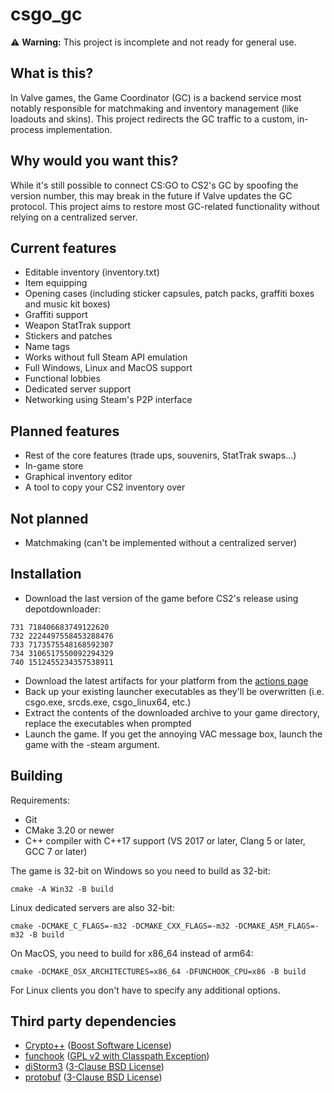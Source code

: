 # csgo_gc

⚠️ **Warning:** This project is incomplete and not ready for general use.

## What is this?
In Valve games, the Game Coordinator (GC) is a backend service most notably responsible for matchmaking and inventory management (like loadouts and skins). This project redirects the GC traffic to a custom, in-process implementation.

## Why would you want this?
While it's still possible to connect CS:GO to CS2's GC by spoofing the version number, this may break in the future if Valve updates the GC protocol. This project aims to restore most GC-related functionality without relying on a centralized server.

## Current features
- Editable inventory (inventory.txt)
- Item equipping
- Opening cases (including sticker capsules, patch packs, graffiti boxes and music kit boxes)
- Graffiti support
- Weapon StatTrak support
- Stickers and patches
- Name tags
- Works without full Steam API emulation
- Full Windows, Linux and MacOS support
- Functional lobbies
- Dedicated server support
- Networking using Steam's P2P interface

## Planned features
- Rest of the core features (trade ups, souvenirs, StatTrak swaps...)
- In-game store
- Graphical inventory editor
- A tool to copy your CS2 inventory over

## Not planned
- Matchmaking (can't be implemented without a centralized server)

## Installation
- Download the last version of the game before CS2's release using depotdownloader:
```
731 718406683749122620
732 2224497558453288476
733 7173575548168592307
734 3106517550092294329
740 1512455234357538911
```
- Download the latest artifacts for your platform from the [actions page](https://github.com/mikkokko/csgo_gc/actions)
- Back up your existing launcher executables as they'll be overwritten (i.e. csgo.exe, srcds.exe, csgo_linux64, etc.)
- Extract the contents of the downloaded archive to your game directory, replace the executables when prompted
- Launch the game. If you get the annoying VAC message box, launch the game with the -steam argument.

## Building
Requirements:
- Git
- CMake 3.20 or newer
- C++ compiler with C++17 support (VS 2017 or later, Clang 5 or later, GCC 7 or later)

The game is 32-bit on Windows so you need to build as 32-bit:

`cmake -A Win32 -B build`

Linux dedicated servers are also 32-bit:

`cmake -DCMAKE_C_FLAGS=-m32 -DCMAKE_CXX_FLAGS=-m32 -DCMAKE_ASM_FLAGS=-m32 -B build`

On MacOS, you need to build for x86_64 instead of arm64:

`cmake -DCMAKE_OSX_ARCHITECTURES=x86_64 -DFUNCHOOK_CPU=x86 -B build`

For Linux clients you don't have to specify any additional options.

## Third party dependencies
- [Crypto++](https://github.com/weidai11/cryptopp) ([Boost Software License](https://github.com/weidai11/cryptopp/blob/master/License.txt))
- [funchook](https://github.com/kubo/funchook) ([GPL v2 with Classpath Exception](https://github.com/kubo/funchook/blob/master/LICENSE))
- [diStorm3](https://github.com/gdabah/distorm) ([3-Clause BSD License](https://github.com/gdabah/distorm/blob/master/COPYING))
- [protobuf](https://github.com/protocolbuffers/protobuf) ([3-Clause BSD License](https://github.com/protocolbuffers/protobuf/blob/main/LICENSE))
